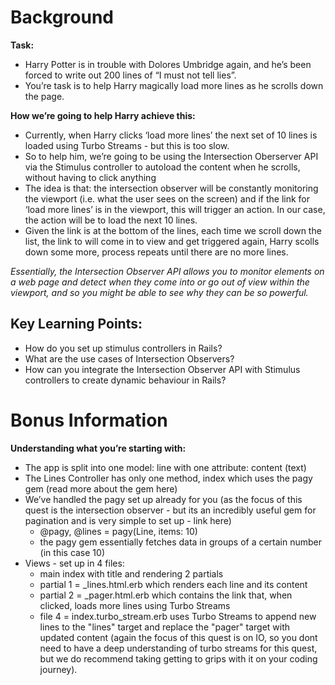
# Background

**Task:**
- Harry Potter is in trouble with Dolores Umbridge again, and he’s been forced to write out 200 lines of “I must not tell lies”. 
- You’re task is to help Harry magically load more lines as he scrolls down the page.

**How we’re going to help Harry achieve this:**
- Currently, when Harry clicks ‘load more lines’ the next set of 10 lines is loaded using Turbo Streams - but this is too slow.
- So to help him, we’re going to be using the Intersection Oberserver API via the Stimulus controller to autoload the content when he scrolls, without having to click anything
- The idea is that: the intersection observer will be constantly monitoring the viewport (i.e. what the user sees on the screen) and if the link for ‘load more lines’ is in the viewport, this will trigger an action. In our case, the action will be to load the next 10 lines.
- Given the link is at the bottom of the lines, each time we scroll down the list, the link to will come in to view and get triggered again, Harry scolls down some more, process repeats until there are no more lines.

*Essentially, the Intersection Observer API allows you to monitor elements on a web page and detect when they come into or go out of view within the viewport, and so you might be able to see why they can be so powerful.*

## Key Learning Points:
- How do you set up stimulus controllers in Rails?
- What are the use cases of Intersection Observers?
- How can you integrate the Intersection Observer API with Stimulus controllers to create dynamic behaviour in Rails?



# Bonus Information
**Understanding what you’re starting with:**
- The app is split into one model: line with one attribute: content (text)
- The Lines Controller has only one method, index which uses the pagy gem (read more about the gem here)
- We’ve handled the pagy set up already for you (as the focus of this quest is the intersection observer - but its an incredibly useful gem for pagination and is very simple to set up - link here)
    - @pagy, @lines = pagy(Line, items: 10)
    - the pagy gem essentially fetches data in groups of a certain number (in this case 10)
- Views - set up in 4 files:
    - main index with title and rendering 2 partials
    - partial 1 = _lines.html.erb which renders each line and its content
    - partial 2 = _pager.html.erb which contains the link that, when clicked, loads more lines using Turbo Streams
    - file 4 = index.turbo_stream.erb uses Turbo Streams to append new lines to the "lines" target and replace the "pager" target with updated content (again the focus of this quest is on IO, so you dont need to have a deep understanding of turbo streams for this quest, but we do recommend taking getting to grips with it on your coding journey).

